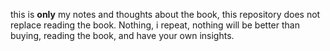 this is **only** my notes and thoughts about the book, this repository does not replace reading the book. 
Nothing, i repeat, nothing will be better than buying, reading the book, and have your own insights.